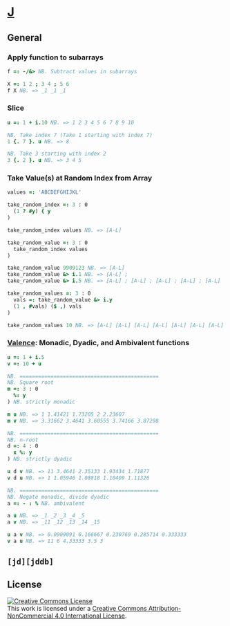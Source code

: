 # [J][jsoftware]
## General
### Apply function to subarrays
```j
f =: -/&> NB. Subtract values in subarrays

X =: 1 2 ; 3 4 ; 5 6
f X NB. => _1 _1 _1
```

### Slice
```j
u =: 1 + i.10 NB. => 1 2 3 4 5 6 7 8 9 10

NB. Take index 7 (Take 1 starting with index 7)
1 {. 7 }. u NB. => 8

NB. Take 3 starting with index 2
3 {. 2 }. u NB. => 3 4 5
```

### Take Value(s) at Random Index from Array
```j
values =: 'ABCDEFGHIJKL'

take_random_index =: 3 : 0
  (1 ? #y) { y
)

take_random_index values NB. => [A-L]

take_random_value =: 3 : 0
  take_random_index values
)

take_random_value 9909123 NB. => [A-L]
take_random_value &> i.1 NB. => [A-L] ;
take_random_value &> i.5 NB. => [A-L] ; [A-L] ; [A-L] ; [A-L] ; [A-L]

take_random_values =: 3 : 0
  vals =: take_random_value &> i.y
  (1 , #vals) ($ ,) vals
)

take_random_values 10 NB. => [A-L] [A-L] [A-L] [A-L] [A-L] [A-L] [A-L] [A-L] [A-L] [A-L]
```

### [Valence][valence]: Monadic, Dyadic, and Ambivalent functions
```j
u =: 1 + i.5
v =: 10 + u

NB. =============================================
NB. Square root
m =: 3 : 0 
  %: y
) NB. strictly monadic

m u NB. => 1 1.41421 1.73205 2 2.23607
m v NB. => 3.31662 3.4641 3.60555 3.74166 3.87298

NB. =============================================
NB. n-root
d =: 4 : 0
  x %: y
) NB. strictly dyadic

u d v NB. => 11 3.4641 2.35133 1.93434 1.71877
v d u NB. => 1 1.05946 1.08818 1.10409 1.11326

NB. =============================================
NB. Negate monadic, divide dyadic
a =: - : % NB. ambivalent

a u NB. => _1 _2 _3 _4 _5
a v NB. => _11 _12 _13 _14 _15

u a v NB. => 0.0909091 0.166667 0.230769 0.285714 0.333333
v a u NB. => 11 6 4.33333 3.5 3
```

## `[jd][jddb]`

## License
<a rel="license" href="http://creativecommons.org/licenses/by-nc/4.0/"><img alt="Creative Commons License" style="border-width:0" src="https://i.creativecommons.org/l/by-nc/4.0/88x31.png" /></a><br />This work is licensed under a <a rel="license" href="http://creativecommons.org/licenses/by-nc/4.0/">Creative Commons Attribution-NonCommercial 4.0 International License</a>.

[jddb]: https://code.jsoftware.com/wiki/Jd/Index
[jsoftware]: https://www.jsoftware.com/
[valence]: https://code.jsoftware.com/wiki/Vocabulary/Valence
